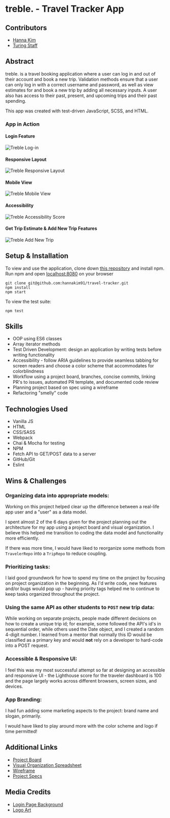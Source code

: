 # treble. - Travel Tracker App

## Contributors
- [Hanna Kim](https://github.com/hannakim91)
- [Turing Staff](https://github.com/turingschool-examples/webpack-starter-kit/tree/main/src)

## Abstract
treble. is a travel booking application where a user can log in and out of their account and book a new trip. Validation methods ensure that a user can only log in with a correct username and password, as well as view estimates for and book a new trip by adding all necessary inputs. A user also has access to their past, present, and upcoming trips and their past spending.

This app was created with test-driven JavaScript, SCSS, and HTML. 

### App in Action
#### Login Feature
![Treble Log-in](https://media.giphy.com/media/nQpR7oxlCUZRBhUm2H/giphy.gif)

#### Responsive Layout
![Treble Responsive Layout](https://media.giphy.com/media/gEWaWnJnOEMgxjo7yi/giphy.gif)

#### Mobile View

![Treble Mobile View](https://i.imgur.com/ATx8qML.png)

#### Accessibility

![Treble Accessibility Score](https://i.imgur.com/6r2u2pm.png)
#### Get Trip Estimate & Add New Trip Features

![Treble Add New Trip](https://media.giphy.com/media/2yLeR3FbedVa9G1eYC/giphy.gif)

## Setup & Installation
To view and use the application, clone down [this repository](git@github.com:hannakim91/travel-tracker.git) and install npm. Run npm  and open [localhost:8080](localhost:8080) on your browser
```
git clone git@github.com:hannakim91/travel-tracker.git
npm install
npm start
```
To view the test suite:
```
npm test
```
## Skills
- OOP using ES6 classes
- Array iterator methods
- Test Driven Development: design an application by writing tests before writing functionality
- Accessibility - follow ARIA guidelines to provide seamless tabbing for screen readers and choose a color scheme that accommodates for colorblindness
- Workflow using a project board, branches, concise commits, linking PR's to issues, automated PR template, and documented code review
- Planning project based on spec using a wireframe
- Refactoring "smelly" code

## Technologies Used
- Vanilla JS
- HTML
- CSS/SASS
- Webpack
- Chai & Mocha for testing
- NPM
- Fetch API to GET/POST data to a server
- GitHub/Git
- Eslint

## Wins & Challenges

### Organizing data into appropriate models: 
Working on this project helped clear up the difference between a real-life app user and a "user" as a data model.

I spent almost 2 of the 6 days given for the project planning out the architecture for my app using a project board and visual organization. I believe this helped me transition to coding the data model and functionality more efficiently.

If there was more time, I would have liked to reorganize some methods from `TravelerRepo` into a `TripRepo` to reduce coupling.

### Prioritizing tasks:
I laid good groundwork for how to spend my time on the project by focusing on project organization in the beginning. As I'd write code, new features and/or bugs would pop up - having priority tags helped me to continue to keep tasks organized throughout the project.

### Using the same API as other students to `POST` new trip data:
 While working on separate projects, people made different decisions on how to create a unique trip id; for example, some followed the API's id's in sequential order, while others used the Date object, and I created a random 4-digit number. I learned from a mentor that normally this ID would be classified as a primary key and would **not** rely on a developer to hard-code into a POST request.

### Accessible & Responsive UI:
I feel this was my most successful attempt so far at designing an accessible and responsive UI - the Lighthouse score for the traveler dashboard is 100 and the page largely works across different browsers, screen sizes, and devices.

### App Branding:
I had fun adding some marketing aspects to the project: brand name and slogan, primarily.

I would have liked to play around more with the color scheme and logo if time permitted!

## Additional Links
- [Project Board](https://github.com/hannakim91/travel-tracker)
- [Visual Organization Spreadsheet](https://docs.google.com/spreadsheets/d/1MZ8Qy4vjl9vj-Ih6goFJY9nMPFK7qgZC0VGfVzbGEjk/edit#gid=0)
- [Wireframe](https://projects.invisionapp.com/freehand/document/SlQAYHbTR)
- [Project Specs](https://frontend.turing.io/projects/travel-tracker.html)

## Media Credits
- [Login Page Background](https://unsplash.com/@technobulka)
- [Logo Art](https://www.pngrepo.com/svg/107455/treble-clef)
